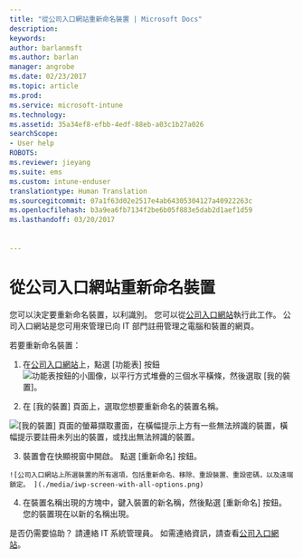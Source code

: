 ```yaml
---
title: "從公司入口網站重新命名裝置 | Microsoft Docs"
description: 
keywords: 
author: barlanmsft
ms.author: barlan
manager: angrobe
ms.date: 02/23/2017
ms.topic: article
ms.prod: 
ms.service: microsoft-intune
ms.technology: 
ms.assetid: 35a34ef8-efbb-4edf-88eb-a03c1b27a026
searchScope:
- User help
ROBOTS: 
ms.reviewer: jieyang
ms.suite: ems
ms.custom: intune-enduser
translationtype: Human Translation
ms.sourcegitcommit: 07a1f63d02e2517e4ab64305304127a40922263c
ms.openlocfilehash: b3a9ea6fb7134f2be6b05f883e5dab2d1aef1d59
ms.lasthandoff: 03/20/2017


---
```


# <a name="rename-your-device-from-the-company-portal-website"></a>從公司入口網站重新命名裝置

您可以決定要重新命名裝置，以利識別。 您可以從[公司入口網站](http://portal.manage.microsoft.com)執行此工作。 公司入口網站是您可用來管理已向 IT 部門註冊管理之電腦和裝置的網頁。

若要重新命名裝置：

1.    在[公司入口網站](http://portal.manage.microsoft.com)上，點選 [功能表] 按鈕![功能表按鈕的小圖像，以平行方式堆疊的三個水平橫條](/Intune/whats-new/media/CP_hamburger_menu.png)，然後選取 [我的裝置]。

2. 在 [我的裝置] 頁面上，選取您想要重新命名的裝置名稱。

  ![[我的裝置] 頁面的螢幕擷取畫面，在橫幅提示上方有一些無法辨識的裝置，橫幅提示要註冊未列出的裝置，或找出無法辨識的裝置。](./media/macOS_enroll_002_tap_here_banner.png)

3.    裝置會在快顯視窗中開啟。 點選 [重新命名] 按鈕。

    ![公司入口網站上所選裝置的所有選項，包括重新命名、移除、重設裝置、重設密碼，以及遠端鎖定。 ](./media/iwp-screen-with-all-options.png)

4.  在裝置名稱出現的方塊中，鍵入裝置的新名稱，然後點選 [重新命名] 按鈕。 您的裝置現在以新的名稱出現。

是否仍需要協助？ 請連絡 IT 系統管理員。 如需連絡資訊，請查看[公司入口網站](http://portal.manage.microsoft.com)。

